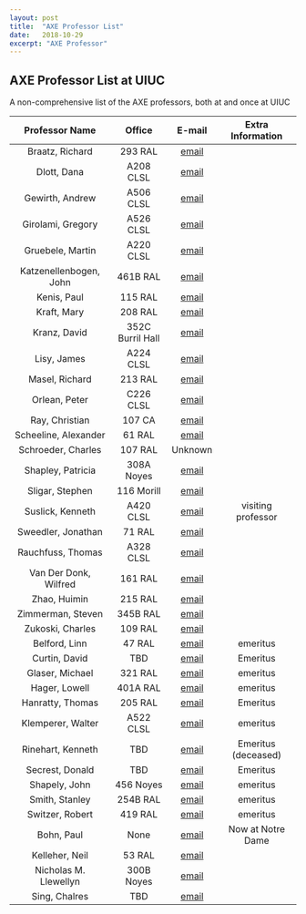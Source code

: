 ```yaml
---
layout: post
title:  "AXE Professor List"
date:   2018-10-29
excerpt: "AXE Professor"
---
```


## AXE Professor List at UIUC

A non-comprehensive list of the AXE professors, both at and once at UIUC

| Professor Name | Office | E-mail | Extra Information
| :------------: | :-----:|:------:| :--------------:
|Braatz, Richard | 293 RAL | [email](mailto:braatz@uiuc.edu) |
|Dlott, Dana | A208 CLSL | [email](mailto:dlott@uiuc.edu)  |
|Gewirth, Andrew | A506 CLSL | [email](mailto:agewirth@uiuc.edu) |
|Girolami, Gregory | A526 CLSL | [email](mailto:ggirolam@uiuc.edu) |
|Gruebele, Martin  | A220 CLSL | [email](mailto:mgruebel@uiuc.edu) |
|Katzenellenbogen, John  | 461B RAL  | [email](mailto:jkatzene@uiuc.edu) |
|Kenis, Paul | 115 RAL | [email](mailto:kenis@uiuc.edu)  |
|Kraft, Mary | 208 RAL | [email](mailto:mlkraft@illinois.edu)  |
|Kranz, David  | 352C Burril Hall | [email](mailto:d-kranz@uiuc.edu)  |
|Lisy, James | A224 CLSL | [email](mailto:j-lisy@uiuc.edu) |
|Masel, Richard  | 213 RAL | [email](mailto:r-masel@uiuc.edu)  |
|Orlean, Peter | C226 CLSL | [email](mailto:p-orlean@uiuc.edu) |
|Ray, Christian  | 107 CA  | [email](mailto:cray@uiuc.edu) |
|Scheeline, Alexander  | 61 RAL  | [email](mailto:scheelin@uiuc.edu) |
|Schroeder, Charles  | 107 RAL | Unknown |
| Shapley, Patricia | 308A Noyes | [email](mailto:pshapley@uiuc.edu) |
|Sligar, Stephen | 116 Morill  | [email](mailto:s-sligar@uiuc.edu) |
|Suslick, Kenneth  | A420 CLSL | [email](mailto:ksuslick@uiuc.edu) | visiting professor
|Sweedler, Jonathan  | 71 RAL  | [email](mailto:sweedler@bozo.scs.uiuc.edu)  |
|Rauchfuss, Thomas | A328 CLSL | [email](mailto:rauchfuz@uiuc.edu) |
|Van Der Donk, Wilfred | 161 RAL | [email](mailto:vddonk@uiuc.edu) |
|Zhao, Huimin  | 215 RAL | [email](mailto:zhao5@illinois.edu)  |
|Zimmerman, Steven | 345B RAL  | [email](mailto:sczimmer@uiuc.edu) |
|Zukoski, Charles  | 109 RAL | [email](mailto:czukoski@uiuc.edu) |
|Belford, Linn | 47 RAL  | [email](mailto:rbelford@uiuc.edu) | emeritus|
|Curtin, David   | TBD | [email](mailto:jdk34a@prodigy.com) | Emeritus|
|Glaser, Michael | 321 RAL | [email](mailto:m-glaser@uiuc.edu) | emeritus|
|Hager, Lowell | 401A RAL  | [email](mailto:I-hager@uiuc.edu) | emeritus|
|Hanratty, Thomas  | 205 RAL | [email](mailto:thanratt@uiuc.edu) | Emeritus|
|Klemperer, Walter | A522 CLSL | [email](mailto:wklemper@uiuc.edu) | emeritus|
|Rinehart, Kenneth | TBD  | [email](mailto:krinehar@uiuc.edu) | Emeritus (deceased)|
|Secrest, Donald   | TBD | [email](mailto:secrest@uiuc.edu) | Emeritus|
|Shapely, John | 456 Noyes | [email](mailto:shapley@uiuc.edu) |  emeritus|
|Smith, Stanley  | 254B RAL  | [email](mailto:sg-smith@uiuc.edu) | emeritus|
|Switzer, Robert | 419 RAL | [email](mailto:rswitzer@uiuc.edu) | emeritus|
|Bohn, Paul  | None | [email](mailto:p-bohn@uiuc.ed)  | Now at Notre Dame 
|Kelleher, Neil  | 53 RAL  | [email](mailto:kelleher@uiuc.edu) |
|Nicholas M. Llewellyn | 300B Noyes | [email](mailto:nmllew@illinois.edu)  |
|Sing, Chalres | TBD          | [email](mailto:cesing@illinois.edu) |
